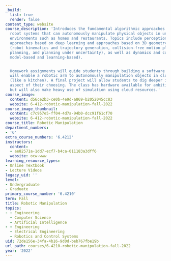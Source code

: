 ```yaml
---
_build:
  list: true
  render: false
content_type: website
course_description: 'Introduces the fundamental algorithmic approaches for creating
  robot systems that can autonomously manipulate physical objects in unstructured
  environments such as homes and restaurants. Topics include perception (including
  approaches based on deep learning and approaches based on 3D geometry), planning
  (robot kinematics and trajectory generation, collision-free motion planning, task-and-motion
  planning, and planning under uncertainty), as well as dynamics and control (both
  model-based and learning-based).


  Homework assignments will guide students through building a software stack that
  will enable a robotic arm to autonomously manipulation objects in cluttered scenes
  (like a kitchen). A final project will allow students to dig deeper into a specific
  aspect of their choosing. The class has hardware available for ambitious final projects,
  but will also make heavy use of simulation using cloud resources.'
course_image:
  content: d56ce2b3-ce0b-4e9d-a869-b2052045cc83
  website: 6-412-robotic-manipulation-fall-2022
course_image_thumbnail:
  content: c7c957e5-ff04-4d7a-94b0-dcc91f61cf70
  website: 6-412-robotic-manipulation-fall-2022
course_title: Robotic Manipulation
department_numbers:
- '6'
extra_course_numbers: '6.4212'
instructors:
  content:
  - ae82571a-1dd7-ecf7-b4ca-011183a3dff6
  website: ocw-www
learning_resource_types:
- Online Textbook
- Lecture Videos
legacy_uid: ''
level:
- Undergraduate
- Graduate
primary_course_number: '6.4210'
term: Fall
title: Robotic Manipulation
topics:
- - Engineering
  - Computer Science
  - Artificial Intelligence
- - Engineering
  - Electrical Engineering
  - Robotics and Control Systems
uid: 72de156e-34fa-4b16-9d0d-beb767fbe19b
url_path: courses/6-4210-robotic-manipulation-fall-2022
year: '2022'
---
```

